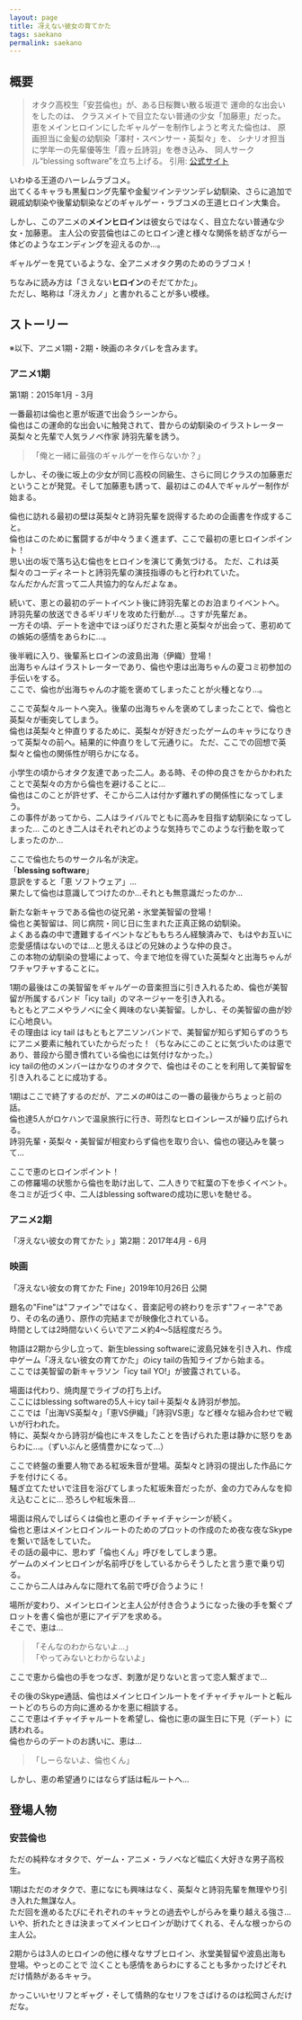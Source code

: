 ```yaml
---
layout: page
title: 冴えない彼女の育てかた
tags: saekano
permalink: saekano
---
```


## 概要

>オタク高校生「安芸倫也」が、ある日桜舞い散る坂道で
運命的な出会いをしたのは、
クラスメイトで目立たない普通の少女「加藤恵」だった。
恵をメインヒロインにしたギャルゲーを制作しようと考えた倫也は、
原画担当に金髪の幼馴染「澤村・スペンサー・英梨々」を、
シナリオ担当に学年一の先輩優等生「霞ヶ丘詩羽」を巻き込み、
同人サークル“blessing software”を立ち上げる。
引用: [公式サイト](https://www.saenai.tv/story/introduction/)

いわゆる王道のハーレムラブコメ。  
出てくるキャラも黒髪ロング先輩や金髪ツインテツンデレ幼馴染、さらに追加で親戚幼馴染や後輩幼馴染などのギャルゲー・ラブコメの王道ヒロイン大集合。

しかし、このアニメの**メインヒロイン**は彼女らではなく、目立たない普通な少女・加藤恵。
主人公の安芸倫也はこのヒロイン達と様々な関係を紡ぎながら一体どのようなエンディングを迎えるのか…。

ギャルゲーを見ているような、全アニメオタク男のためのラブコメ！

ちなみに読み方は「さえない**ヒロイン**のそだてかた」。  
ただし、略称は「冴えカノ」と書かれることが多い模様。

## ストーリー

※以下、アニメ1期・2期・映画のネタバレを含みます。

### アニメ1期

第1期：2015年1月 - 3月

一番最初は倫也と恵が坂道で出会うシーンから。  
倫也はこの運命的な出会いに触発されて、昔からの幼馴染のイラストレーター 英梨々と先輩で人気ラノベ作家 詩羽先輩を誘う。
>「俺と一緒に最強のギャルゲーを作らないか？」

しかし、その後に坂上の少女が同じ高校の同級生、さらに同じクラスの加藤恵だということが発覚。そして加藤恵も誘って、最初はこの4人でギャルゲー制作が始まる。

倫也に訪れる最初の壁は英梨々と詩羽先輩を説得するための企画書を作成すること。  
倫也はこのために奮闘するが中々うまく進まず、ここで最初の恵ヒロインポイント！  
思い出の坂で落ち込む倫也をヒロインを演じて勇気づける。
ただ、これは英梨々のコーディネートと詩羽先輩の演技指導のもと行われていた。  
なんだかんだ言って二人共協力的なんだよなぁ。

続いて、恵との最初のデートイベント後に詩羽先輩とのお泊まりイベントへ。  
詩羽先輩の放送できるギリギリを攻めた行動が…。さすが先輩だぁ。  
一方その頃、デートを途中でほっぽりだされた恵と英梨々が出会って、恵初めての嫉妬の感情をあらわに…。

後半戦に入り、後輩系ヒロインの波島出海（伊織）登場！  
出海ちゃんはイラストレーターであり、倫也や恵は出海ちゃんの夏コミ初参加の手伝いをする。  
ここで、倫也が出海ちゃんの才能を褒めてしまったことが火種となり…。

ここで英梨々ルートへ突入。後輩の出海ちゃんを褒めてしまったことで、倫也と英梨々が衝突してしまう。  
倫也は英梨々と仲直りするために、英梨々が好きだったゲームのキャラになりきって英梨々の前へ。結果的に仲直りをして元通りに。
ただ、ここでの回想で英梨々と倫也の関係性が明らかになる。  

小学生の頃からオタク友達であった二人。ある時、その仲の良さをからかわれたことで英梨々の方から倫也を避けることに…  
倫也はこのことが許せず、そこから二人は付かず離れずの関係性になってしまう。  
この事件があってから、二人はライバルでともに高みを目指す幼馴染になってしまった…
このとき二人はそれぞれどのような気持ちでこのような行動を取ってしまったのか…  

ここで倫也たちのサークル名が決定。  
「**blessing software**」  
意訳をすると「恵 ソフトウェア」…  
果たして倫也は意識してつけたのか…それとも無意識だったのか…

新たな新キャラである倫也の従兄弟・氷堂美智留の登場！  
倫也と美智留は、同じ病院・同じ日に生まれた正真正銘の幼馴染。  
よくある森の中で遭難するイベントなどももちろん経験済みで、もはやお互いに恋愛感情はないのでは…と思えるほどの兄妹のような仲の良さ。  
この本物の幼馴染の登場によって、今まで地位を得ていた英梨々と出海ちゃんがワチャワチャすることに。  

1期の最後はこの美智留をギャルゲーの音楽担当に引き入れるため、倫也が美智留が所属するバンド「icy tail」のマネージャーを引き入れる。  
もともとアニメやラノベに全く興味のない美智留。しかし、その美智留の曲が妙に心地良い。  
その理由は icy tail はもともとアニソンバンドで、美智留が知らず知らずのうちにアニメ要素に触れていたからだった！（ちなみにこのことに気づいたのは恵であり、普段から聞き慣れている倫也には気付けなかった。）  
icy tailの他のメンバーはかなりのオタクで、倫也はそのことを利用して美智留を引き入れることに成功する。  

1期はここで終了するのだが、アニメの#0はこの一番の最後からちょっと前の話。  
倫也達5人がロケハンで温泉旅行に行き、苛烈なヒロインレースが繰り広げられる。  
詩羽先輩・英梨々・美智留が相変わらず倫也を取り合い、倫也の寝込みを襲って…  

ここで恵のヒロインポイント！  
この修羅場の状態から倫也を助け出して、二人きりで紅葉の下を歩くイベント。  
冬コミが近づく中、二人はblessing softwareの成功に思いを馳せる。

### アニメ2期

「冴えない彼女の育てかた♭」第2期：2017年4月 - 6月

### 映画

「冴えない彼女の育てかた Fine」2019年10月26日 公開  

題名の"Fine"は"ファイン"ではなく、音楽記号の終わりを示す"フィーネ"であり、その名の通り、原作の完結までが映像化されている。  
時間としては2時間ないくらいでアニメ約4〜5話程度だろう。

物語は2期から少し立って、新生blessing softwareに波島兄妹を引き入れ、作成中ゲーム「冴えない彼女の育てかた」のicy tailの告知ライブから始まる。  
ここでは美智留の新キャラソン「icy tail YO!」が披露されている。  

場面は代わり、焼肉屋でライブの打ち上げ。  
ここにはblessing softwareの5人＋icy tail＋英梨々＆詩羽が参加。  
ここでは「出海VS英梨々」「恵VS伊織」「詩羽VS恵」など様々な組み合わせで戦いが行われた。  
特に、英梨々から詩羽が倫也にキスをしたことを告げられた恵は静かに怒りをあらわに…。（ずいぶんと感情豊かになって…）

ここで終盤の重要人物である紅坂朱音が登場。英梨々と詩羽の提出した作品にケチを付けにくる。  
騒ぎ立てたせいで注目を浴びてしまった紅坂朱音だったが、金の力でみんなを抑え込むことに… 恐ろしや紅坂朱音…

場面は飛んでしばらくは倫也と恵のイチャイチャシーンが続く。  
倫也と恵はメインヒロインルートのためのプロットの作成のため夜な夜なSkypeを繋いで話をしていた。  
その話の最中に、思わず「倫也くん」呼びをしてしまう恵。  
ゲームのメインヒロインが名前呼びをしているからそうしたと言う恵で乗り切る。  
ここから二人はみんなに隠れて名前で呼び合うように！  

場所が変わり、メインヒロインと主人公が付き合うようになった後の手を繋ぐプロットを書く倫也が恵にアイデアを求める。  
そこで、恵は…
> 「そんなのわからないよ…」  
> 「やってみないとわからないよ」

ここで恵から倫也の手をつなぎ、刺激が足りないと言って恋人繋ぎまで…

その後のSkype通話、倫也はメインヒロインルートをイチャイチャルートと転ルートどのちらの方向に進めるかを恵に相談する。  
ここで恵はイチャイチャルートを希望し、倫也に恵の誕生日に下見（デート）に誘われる。  
倫也からのデートのお誘いに、恵は…
> 「しーらないよ、倫也くん」

しかし、恵の希望通りにはならず話は転ルートへ…

## 登場人物

### 安芸倫也

ただの純粋なオタクで、ゲーム・アニメ・ラノベなど幅広く大好きな男子高校生。  

1期はただのオタクで、恵になにも興味はなく、英梨々と詩羽先輩を無理やり引き入れた無謀な人。  
ただ回を進めるたびにそれぞれのキャラとの過去やしがらみを乗り越える強さ…いや、折れたときは決まってメインヒロインが助けてくれる、そんな根っからの主人公。  

2期からは3人のヒロインの他に様々なサブヒロイン、氷堂美智留や波島出海も登場。やっとのことで
泣くことも感情をあらわにすることも多かったけどそれだけ情熱があるキャラ。  

かっこいいセリフとギャグ・そして情熱的なセリフをさばけるのは松岡さんだけだな。

